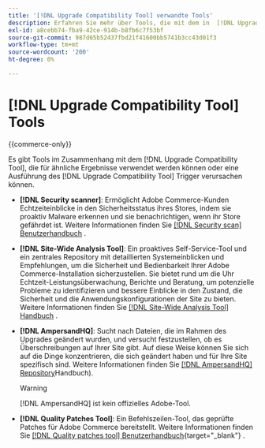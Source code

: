 ```yaml
---
title: '[!DNL Upgrade Compatibility Tool] verwandte Tools'
description: Erfahren Sie mehr über Tools, die mit dem in  [!DNL Upgrade Compatibility Tool]  Adobe Commerce-Projekt in Verbindung stehen.
exl-id: a8cebb74-fba9-42ce-914b-b8fb6c7f53bf
source-git-commit: 987d65b52437fbd21f41600bb5741b3cc43d01f3
workflow-type: tm+mt
source-wordcount: '200'
ht-degree: 0%

---
```


# [!DNL Upgrade Compatibility Tool] Tools

{{commerce-only}}

Es gibt Tools im Zusammenhang mit dem [!DNL Upgrade Compatibility Tool], die für ähnliche Ergebnisse verwendet werden können oder eine Ausführung des [!DNL Upgrade Compatibility Tool] Trigger verursachen können.

- **[!DNL Security scanner]**: Ermöglicht Adobe Commerce-Kunden Echtzeiteinblicke in den Sicherheitsstatus ihres Stores, indem sie proaktiv Malware erkennen und sie benachrichtigen, wenn ihr Store gefährdet ist. Weitere Informationen finden Sie [[!DNL Security scan] Benutzerhandbuch](https://experienceleague.adobe.com/de/docs/commerce-admin/systems/security/security-scan) .

- **[!DNL Site-Wide Analysis Tool]**: Ein proaktives Self-Service-Tool und ein zentrales Repository mit detaillierten Systemeinblicken und Empfehlungen, um die Sicherheit und Bedienbarkeit Ihrer Adobe Commerce-Installation sicherzustellen. Sie bietet rund um die Uhr Echtzeit-Leistungsüberwachung, Berichte und Beratung, um potenzielle Probleme zu identifizieren und bessere Einblicke in den Zustand, die Sicherheit und die Anwendungskonfigurationen der Site zu bieten. Weitere Informationen finden Sie [[!DNL Site-Wide Analysis Tool] Handbuch](../../tools/site-wide-analysis-tool/intro.md) .

- **[!DNL AmpersandHQ]**: Sucht nach Dateien, die im Rahmen des Upgrades geändert wurden, und versucht festzustellen, ob es Überschreibungen auf Ihrer Site gibt. Auf diese Weise können Sie sich auf die Dinge konzentrieren, die sich geändert haben und für Ihre Site spezifisch sind. Weitere Informationen finden Sie [[!DNL AmpersandHQ] Repository](https://github.com/AmpersandHQ)Handbuch).

  >[!WARNING]
  >
  >[!DNL AmpersandHQ] ist kein offizielles Adobe-Tool.

- **[!DNL Quality Patches Tool]**: Ein Befehlszeilen-Tool, das geprüfte Patches für Adobe Commerce bereitstellt. Weitere Informationen finden Sie [[!DNL Quality patches tool] Benutzerhandbuch](https://experienceleague.adobe.com/tools/commerce-quality-patches/index.html?lang=de){target="_blank"} .
